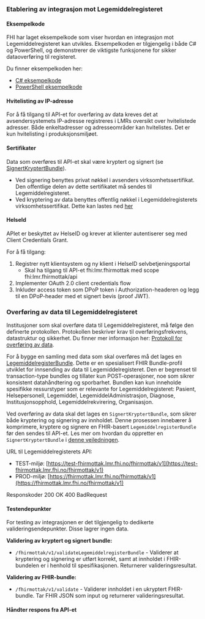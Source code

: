 

### Etablering av integrasjon mot Legemiddelregisteret

#### Eksempelkode


FHI har laget eksempelkode som viser hvordan en integrasjon mot Legemiddelregisteret kan utvikles. Eksempelkoden er tilgjengelig i både C# og PowerShell, og demonstrerer de viktigste funksjonene for sikker dataoverføring til registeret.

Du finner eksempelkoden her:
- [C# eksempelkode](eksempelkode_cs.html)
- [PowerShell eksempelkode](eksempelkode_ps1.html)


#### Hvitelisting av IP-adresse

For å få tilgang til API-et for overføring av data kreves det at avsendersystemets IP-adresse registreres i LMRs oversikt over hvitelistede adresser. Både enkeltadresser og adresseområder kan hvitelistes. 
Det er kun hvitelisting i produksjonsmiljøet.


#### Sertifikater

Data som overføres til API-et skal være kryptert og signert (se [SignertKryptertBundle](SignertKryptertBundle.html)). 
- Ved signering benyttes privat nøkkel i avsenders virksomhetssertifikat. Den offentlige delen av dette sertifikatet må sendes til Legemiddelregisteret. 
- Ved kryptering av data benyttes offentlig nøkkel i Legemiddelregisterets virksomhetssertifikat. Dette kan lastes ned [her](nedlastinger.html)


#### HelseId

APIet er beskyttet av HelseID og krever at klienter autentiserer seg med Client Credentials Grant.

For å få tilgang:

1. Registrer nytt klientsystem og ny klient i HelseID selvbetjeningsportal
    - Skal ha tilgang til API-et fhi:lmr.fhirmottak med scope fhi:lmr.fhirmottak/api
2. Implementer OAuth 2.0 client credentials flow
3. Inkluder access token som DPoP token i Authorization-headeren og legg til en DPoP-header med et signert bevis (proof JWT).


### Overføring av data til Legemiddelregisteret

Institusjoner som skal overføre data til Legemiddelregisteret, må følge den definerte protokollen. Protokollen beskriver krav til overføringsfrekvens, datastruktur og sikkerhet. Du finner mer informasjon her: [Protokoll for overføring av data](protokoll.html).

For å bygge en samling med data som skal overføres må det lages en [LegemiddelregisterBundle](StructureDefinition-lmdi-bundle.html). Dette er en spesialisert FHIR Bundle-profil utviklet for innsending av data til Legemiddelregisteret. Den er begrenset til transaction-type bundles og tillater kun POST-operasjoner, noe som sikrer konsistent datahåndtering og sporbarhet. Bundlen kan kun inneholde spesifikke ressurstyper som er relevante for Legemiddelregisteret: Pasient, Helsepersonell, Legemiddel, LegemiddelAdministrasjon, Diagnose, Institusjonsopphold, Legemiddelrekvirering, Organisasjon. 

Ved overføring av data skal det lages en `SignertKryptertBundle`, som sikrer både kryptering og signering av innholdet. Denne prosessen innebærer å komprimere, kryptere og signere en FHIR-basert `LegemiddelregisterBundle` før den sendes til API-et. Les mer om hvordan du oppretter en `SignertKryptertBundle` i [denne veiledningen](SignertKryptertBundle.html).

URL til Legemiddelregisterets API:
  - TEST-miljø: [https://test-fhirmottak.lmr.fhi.no/fhirmottak/v1](https://test-fhirmottak.lmr.fhi.no/fhirmottak/v1)
  - PROD-miljø: [https://fhirmottak.lmr.fhi.no/fhirmottak/v1](https://fhirmottak.lmr.fhi.no/fhirmottak/v1)

Responskoder
200 OK
400 BadRequest

#### Testendepunkter

For testing av integrasjonen er det tilgjengelig to dedikerte valideringsendepunkter. Disse lagrer ingen data.

**Validering av kryptert og signert bundle:**
- `/fhirmottak/v1/validateLegemiddelregisterBundle` - Validerer at kryptering og signering er utført korrekt, samt at innholdet i FHIR-bundelen er i henhold til spesifikasjonen. Returnerer valideringsresultat.

**Validering av FHIR-bundle:**
- `/fhirmottak/v1/validate` - Validerer innholdet i en ukryptert FHIR-bundle. Tar FHIR JSON som input og returnerer valideringsresultat.

#### Håndter respons fra API-et




